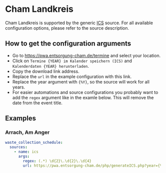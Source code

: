 # Cham Landkreis

Cham Landkreis is supported by the generic [ICS](/doc/source/ics.md) source. For all available configuration options, please refer to the source description.


## How to get the configuration arguments

- Go to <https://pwa.entsorgung-cham.de/termine> and select your location.  
- Click on `Termine {YEAR} im Kalender speichern (ICS)` and `Kalenderdaten {YEAR} herunterladen`.
- Copy the download link address.
- Replace the `url` in the example configuration with this link. 
- Replace the year argument with `{%Y}`, so the source will work for all years.
- For easier automations and source configurations you probably want to add the `regex` argument like in the examle below. This will remove the date from the event title.

## Examples

### Arrach, Am Anger

```yaml
waste_collection_schedule:
  sources:
    - name: ics
      args:
        regex: (.*) \d{2}\.\d{2}\.\d{4}
        url: https://pwa.entsorgung-cham.de/php/generateICS.php?year={%Y}&plz=93474&ort=Arrach&ort_ID=2&strasse=Am%20Anger&nr=&zusatz=&rm=203&pt=615&ws=206&rm_u=3&pt_u=3&ws_u=3&rmYes=1&ptYes=1&wsYes=1
```
